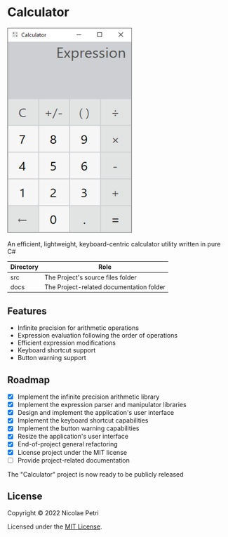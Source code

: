 # Calculator

<img width = 284 height = 467 src = "docs/Images/Calculator.png"></img>

An efficient, lightweight, keyboard-centric calculator utility written in pure C#

Directory | Role
----------|-----
src       | The Project's source files folder
docs      | The Project-related documentation folder

## Features

* Infinite precision for arithmetic operations
* Expression evaluation following the order of operations
* Efficient expression modifications
* Keyboard shortcut support
* Button warning support

## Roadmap

- [X] Implement the infinite precision arithmetic library
- [X] Implement the expression parser and manipulator libraries
- [X] Design and implement the application's user interface
- [X] Implement the keyboard shortcut capabilities
- [X] Implement the button warning capabilities
- [X] Resize the application's user interface
- [X] End-of-project general refactoring
- [X] License project under the MIT license
- [ ] Provide project-related documentation

The "Calculator" project is now ready to be publicly released

## License

Copyright © 2022 Nicolae Petri

Licensed under the [MIT License](./LICENSE).
